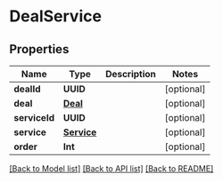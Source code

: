 # DealService

## Properties
Name | Type | Description | Notes
------------ | ------------- | ------------- | -------------
**dealId** | **UUID** |  | [optional] 
**deal** | [**Deal**](Deal.md) |  | [optional] 
**serviceId** | **UUID** |  | [optional] 
**service** | [**Service**](Service.md) |  | [optional] 
**order** | **Int** |  | [optional] 

[[Back to Model list]](../README.md#documentation-for-models) [[Back to API list]](../README.md#documentation-for-api-endpoints) [[Back to README]](../README.md)


